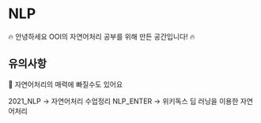 # NLP
🔥 안녕하세요 OOI의 자연어처리 공부를 위해 만든 공간입니다! 🔥


## 유의사항

👀 자연어처리의 매력에 빠질수도 있어요


2021_NLP -> 자연어처리 수업정리
NLP_ENTER -> 위키독스 딥 러닝을 이용한 자연어처리
